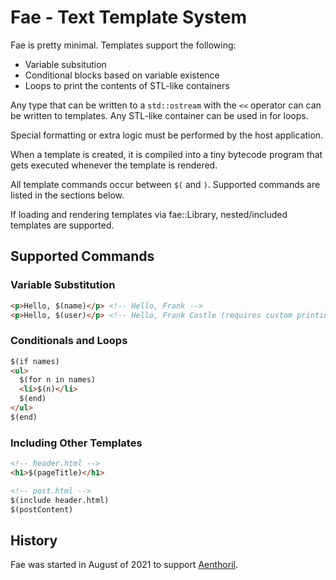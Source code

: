 # Fae - Text Template System

Fae is pretty minimal. Templates support the following:

* Variable subsitution
* Conditional blocks based on variable existence
* Loops to print the contents of STL-like containers

Any type that can be written to a `std::ostream` with the `<<` operator can can
be written to templates. Any STL-like container can be used in for loops.

Special formatting or extra logic must be performed by the host application.

When a template is created, it is compiled into a tiny bytecode program that
gets executed whenever the template is rendered.

All template commands occur between `$(` and `)`. Supported commands are listed
in the sections below.

If loading and rendering templates via fae::Library, nested/included templates
are supported.

## Supported Commands

### Variable Substitution

```html
<p>Hello, $(name)</p> <!-- Hello, Frank -->
<p>Hello, $(user)</p> <!-- Hello, Frank Castle (requires custom printing method for typeof(user)) -->
```

### Conditionals and Loops

```html
$(if names)
<ul>
  $(for n in names)
  <li>$(n)</li>
  $(end)
</ul>
$(end)
```

### Including Other Templates

```html
<!-- header.html -->
<h1>$(pageTitle)</h1>
```

```html
<!-- post.html -->
$(include header.html)
$(postContent)
```

## History

Fae was started in August of 2021 to support [Aenthoril](https://aenthoril.com).
